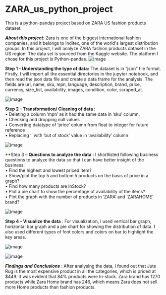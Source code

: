 # ZARA_us_python_project
This is a python-pandas project based on ZARA US fashion products dataset.

***About this project:*** Zara is one of the biggest international fashion companies, and it belongs to Inditex, one of the world's largest distribution groups. In this project, I will analyze ZARA fashion products dataset in the US region. The data set is sourced from the Kaggle website. The platform I chose for this project is Python-pandas.
![image](https://user-images.githubusercontent.com/123319398/226766685-58a5b89a-e1ca-4102-8756-e5469560b2dc.png)


**Step 1 -  Understanding the type of data:** The dataset is in “json” file format. Firstly, I will import all the essential directories in the jupyter notebook, and then read the json data file and create a data frame for the analysis. The fields are url, name, sku, mpn, language, description, brand, price, currency, size_list, availability, images, condition, color, scraped_at.

![image](https://user-images.githubusercontent.com/123319398/226768035-402ecf13-0df8-4ea2-9b4c-fb4fcdfb98bc.png)


**Step 2 – Transformation/ Cleaning of data :**  
•	Deleting a column ’mpn’ as it had the same data in ‘sku’ column.  
•	Checking and dropping null values  
•	Converting datatype of ‘price’ column from float to integer for future reference  
•	Replacing ‘’ with ‘out of stock’ value in ‘availability’ column  

![image](https://user-images.githubusercontent.com/123319398/226768096-6236ddd1-fe2d-4d37-b899-2bf9afd00010.png)


**Step 3 – **Questions to analyze the data** : I shortlisted following business questions to analyze the data so that I can have better insight of the business:  
•	Find the highest and lowest priced item?  
•	Show/plot the top 5 and bottom 5 products on the basis of price in a graph?  
•	Find how many products are InStock?  
•	Plot a pie chart to show the percentage of availability of the items?  
•	Plot the graph with the number of products in ‘ZARA’ and ‘ZARAHOME’ brand?  

![image](https://user-images.githubusercontent.com/123319398/226768567-84fef20d-4fd2-4369-8c21-6cd4438a8d99.png)


**Step 4 – Visualize the data** : For visualization, I used vertical bar graph, horizontal bar graph and a pie chart for showing the distribution of data. I also used different types of font colors and colors on bar to highlight the key areas.

![image](https://user-images.githubusercontent.com/123319398/226768158-9e1a8842-8698-4230-972c-f421b1c0f3e6.png)

![image](https://user-images.githubusercontent.com/123319398/226769038-43442fc7-6913-4d56-9da4-fe9de8c579e5.png)



***Findings and Conclusions*** : After analysing the data, I found out that Jute Rug is the most expensive product in all the categories, which is priced at $449. It was evident that 84% products were In-stock. Zara brand has 1270 products while Zara Home brand has 246, which means Zara does not sell more Home products than fashion products.
